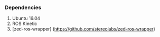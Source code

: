 ### Dependencies 

1. Ubuntu 16.04 
2. ROS Kinetic 
3. [zed-ros-wrapper] (https://github.com/stereolabs/zed-ros-wrapper) 

